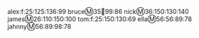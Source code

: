 alex:f:25:125:136:99
bruce:m:35:100:99:86
nick:m:36:150:130:140
james:m:26:110:150:100
tom:f:25:150:130:69
ella:m:56:56:89:78
jahnny:m:56:89:98:78
